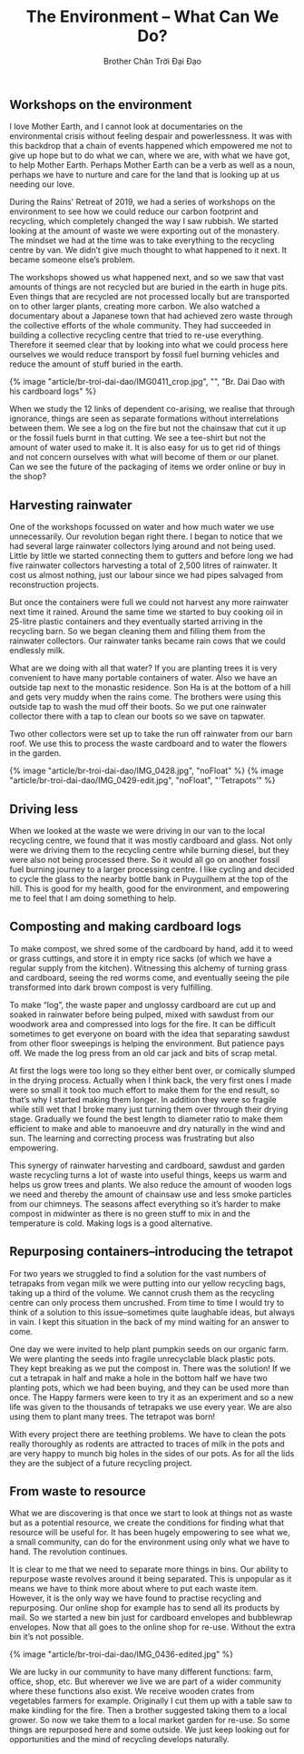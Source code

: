 ﻿---
title: The Environment – What Can We Do?
author: Brother Chân Trời Đại Đạo
---

## Workshops on the environment 

I love Mother Earth, and I cannot look at documentaries on the environmental crisis without feeling despair and powerlessness. It was with this backdrop that a chain of events happened which empowered me not to give up hope but to do what we can, where we are, with what we have got, to help Mother Earth. Perhaps Mother Earth can be a verb as well as a noun, perhaps we have to nurture and care for the land that is looking up at us needing our love.

During the Rains' Retreat of 2019, we had a series of workshops on the environment to see how we could reduce our carbon footprint and recycling, which completely changed the way I saw rubbish. We started looking at the amount of waste we were exporting out of the monastery. The mindset we had at the time was to take everything to the recycling centre by van. We didn’t give much thought to what happened to it next. It became someone else’s problem. 

The workshops showed us what happened next, and so we saw that vast amounts of things are not recycled but are buried in the earth in huge pits. Even things that are recycled are not processed locally but are transported on to other larger plants, creating more carbon. We also watched a documentary about a Japanese town that had achieved zero waste through the collective efforts of the whole community. They had succeeded in building a collective recycling centre that tried to re-use everything. Therefore it seemed clear that by looking into what we could process here ourselves we would reduce transport by fossil fuel burning vehicles and reduce the amount of stuff buried in the earth.

{% image "article/br-troi-dai-dao/IMG0411_crop.jpg", "", "Br. Dai Dao with his cardboard logs" %}

When we study the 12 links of dependent co-arising, we realise that through ignorance, things are seen as separate formations without interrelations between them. We see a log on the fire but not the chainsaw that cut it up or the fossil fuels burnt in that cutting. We see a tee-shirt but not the amount of water used to make it. It is also easy for us to get rid of things and not concern ourselves with what will become of them or our planet. Can we see the future of the packaging of items we order online or buy in the shop?  

## Harvesting rainwater 

One of the workshops focussed on water and how much water we use unnecessarily. Our revolution began right there. I began to notice that we had several large rainwater collectors lying around and not being used. Little by little we started connecting them to gutters and before long we had five rainwater collectors harvesting a total of 2,500 litres of rainwater. It cost us almost nothing, just our labour since we had pipes salvaged from reconstruction projects. 

But once the containers were full we could not harvest any more rainwater next time it rained. Around the same time we started to buy cooking oil in 25-litre plastic containers and they eventually started arriving in the recycling barn. So we began cleaning them and filling them from the rainwater collectors. Our rainwater tanks became rain cows that we could endlessly milk. 

What are we doing with all that water? If you are planting trees it is very convenient to have many portable containers of water. Also we have an outside tap next to the monastic residence. Son Ha is at the bottom of a hill and gets very muddy when the rains come. The brothers were using this outside tap to wash the mud off their boots. So we put one rainwater collector there with a tap to clean our boots so we save on tapwater.

Two other collectors were set up to take the run off rainwater from our barn roof. We use this to process the waste cardboard and to water the flowers in the garden.

{% image "article/br-troi-dai-dao/IMG_0428.jpg", "noFloat" %}
{% image "article/br-troi-dai-dao/IMG_0429-edit.jpg", "noFloat", "‘Tetrapots’" %}

## Driving less 

When we looked at the waste we were driving in our van to the local recycling centre, we found that it was mostly cardboard and glass. Not only were we driving them to the recycling centre while burning diesel, but they were also not being processed there. So it would all go on another fossil fuel burning journey to a larger processing centre. I like cycling and decided to cycle the glass to the nearby bottle bank in Puyguilhem at the top of the hill. This is good for my health, good for the environment, and empowering me to feel that I am doing something to help.

## Composting and making cardboard logs 

To make compost, we shred some of the cardboard by hand, add it to weed or grass cuttings, and store it in empty rice sacks (of which we have a regular supply from the kitchen). Witnessing this alchemy of turning grass and cardboard, seeing the red worms come, and eventually seeing the pile transformed into dark brown compost is very fulfilling.

To make “log”, the waste paper and unglossy cardboard are cut up and soaked in rainwater before being pulped, mixed with sawdust from our woodwork area and compressed into logs for the fire. It can be difficult sometimes to get everyone on board with the idea that separating sawdust from other floor sweepings is helping the environment. But patience pays off. We made the log press from an old car jack and bits of scrap metal. 

At first the logs were too long so they either bent over, or comically slumped in the drying process. Actually when I think back, the very first ones I made were so small it took too much effort to make them for the end result, so that’s why I started making them longer. In addition they were so fragile while still wet that I broke many just turning them over through their drying stage. Gradually we found the best length to diameter ratio to make them efficient to make and able to manoeuvre and dry naturally in the wind and sun. The learning and correcting process was frustrating but also empowering.

This synergy of rainwater harvesting and cardboard, sawdust and garden waste recycling turns a lot of waste into useful things, keeps us warm and helps us grow trees and plants. We also reduce the amount of wooden logs we need and thereby the amount of chainsaw use and less smoke particles from our chimneys. The seasons affect everything so it’s harder to make compost in midwinter as there is no green stuff to mix in and the temperature is cold. Making logs is a good alternative. 

## Repurposing containers–introducing the tetrapot 

For two years we struggled to find a solution for the vast numbers of tetrapaks from vegan milk we were putting into our yellow recycling bags, taking up a third of the volume. We cannot crush them as the recycling centre can only process them uncrushed. From time to time I would try to think of a solution to this issue–sometimes quite laughable ideas, but always in vain. I kept this situation in the back of my mind waiting for an answer to come. 

One day we were invited to help plant pumpkin seeds on our organic farm. We were planting the seeds into fragile unrecyclable black plastic pots. They kept breaking as we put the compost in. There was the solution! If we cut a tetrapak in half and make a hole in the bottom half we have two planting pots, which we had been buying, and they can be used more than once. The Happy farmers were keen to try it as an experiment and so a new life was given to the thousands of tetrapaks we use every year. We are also using them to plant many trees. The tetrapot was born!

With every project there are teething problems. We have to clean the pots really thoroughly as rodents are attracted to traces of milk in the pots and are very happy to munch big holes in the sides of our pots. As for all the lids they are the subject of a future recycling project.

## From waste to resource 

What we are discovering is that once we start to look at things not as waste but as a potential resource, we create the conditions for finding what that resource will be useful for. It has been hugely empowering to see what we, a small community, can do for the environment using only what we have to hand. The revolution continues.

It is clear to me that we need to separate more things in bins. Our ability to repurpose waste revolves around it being separated. This is unpopular as it means we have to think more about where to put each waste item. However, it is the only way we have found to practise recycling and repurposing. Our online shop for example has to send all its products by mail. So we started a new bin just for cardboard envelopes and bubblewrap envelopes. Now that all goes to the online shop for re-use. Without the extra bin it’s not possible. 

{% image "article/br-troi-dai-dao/IMG_0436-edited.jpg" %}

We are lucky in our community to have many different functions: farm, office, shop, etc. But wherever we live we are part of a wider community where these functions also exist. We receive wooden crates from vegetables farmers for example. Originally I cut them up with a table saw to make kindling for the fire. Then a brother suggested taking them to a local grower. So now we take them to a local market garden for re-use. So some things are repurposed here and some outside. We just keep looking out for opportunities and the mind of recycling develops naturally.
